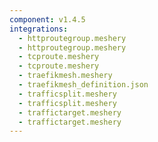 ```yaml
---
component: v1.4.5
integrations:
  - httproutegroup.meshery
  - httproutegroup.meshery
  - tcproute.meshery
  - tcproute.meshery
  - traefikmesh.meshery
  - traefikmesh_definition.json
  - trafficsplit.meshery
  - trafficsplit.meshery
  - traffictarget.meshery
  - traffictarget.meshery
---
```

